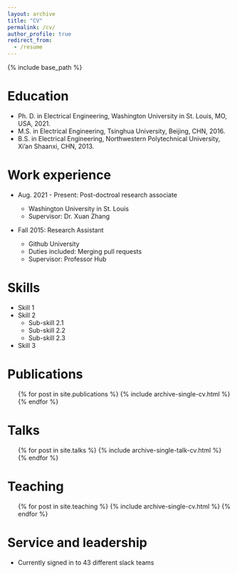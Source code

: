```yaml
---
layout: archive
title: "CV"
permalink: /cv/
author_profile: true
redirect_from:
  - /resume
---
```


{% include base_path %}

Education
======

* Ph. D. in Electrical Engineering, Washington University in St. Louis, MO, USA, 2021.
* M.S. in Electrical Engineering, Tsinghua University, Beijing, CHN, 2016.
* B.S. in Electrical Engineering, Northwestern Polytechnical University, Xi’an Shaanxi, CHN, 2013.

Work experience
======
* Aug. 2021 - Present: Post-doctroal research associate
  * Washington University in St. Louis
  * Supervisor: Dr. Xuan Zhang

* Fall 2015: Research Assistant
  * Github University
  * Duties included: Merging pull requests
  * Supervisor: Professor Hub
  
Skills
======
* Skill 1
* Skill 2
  * Sub-skill 2.1
  * Sub-skill 2.2
  * Sub-skill 2.3
* Skill 3

Publications
======
  <ul>{% for post in site.publications %}
    {% include archive-single-cv.html %}
  {% endfor %}</ul>
  
Talks
======
  <ul>{% for post in site.talks %}
    {% include archive-single-talk-cv.html %}
  {% endfor %}</ul>
  
Teaching
======
  <ul>{% for post in site.teaching %}
    {% include archive-single-cv.html %}
  {% endfor %}</ul>
  
Service and leadership
======
* Currently signed in to 43 different slack teams
